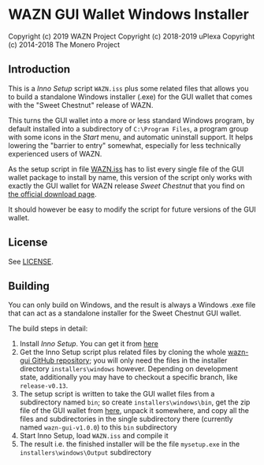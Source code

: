 # WAZN GUI Wallet Windows Installer #

Copyright (c) 2019 WAZN Project
Copyright (c) 2018-2019 uPlexa
Copyright (c) 2014-2018 The Monero Project

## Introduction ##

This is a *Inno Setup* script `WAZN.iss` plus some related files
that allows you to build a standalone Windows installer (.exe) for
the GUI wallet that comes with the "Sweet Chestnut" release of WAZN.

This turns the GUI wallet into a more or less standard Windows program,
by default installed into a subdirectory of `C:\Program Files`, a
program group with some icons in the *Start* menu, and automatic
uninstall support. It helps lowering the "barrier to entry"
somewhat, especially for less technically experienced users of
WAZN.

As the setup script in file [WAZN.iss](WAZN.iss) has to list every
single file of the GUI wallet package to install by name,
this version of the script only works with exactly the GUI wallet
for WAZN release *Sweet Chestnut* that you find on
[the official download page](https://wazn.com/downloads).

It should however be easy to modify the script for future
versions of the GUI wallet.

## License ##

See [LICENSE](LICENSE).

## Building ##

You can only build on Windows, and the result is always a
Windows .exe file that can act as a standalone installer for the
Sweet Chestnut GUI wallet.

The build steps in detail:

1. Install *Inno Setup*. You can get it from [here](http://www.jrsoftware.org/isdl.php)
2. Get the Inno Setup script plus related files by cloning the whole [wazn-gui GitHub repository](https://github.com/wazn/wazn-gui); you will only need the files in the installer directory `installers\windows` however. Depending on development state, additionally you may have to checkout a specific branch, like `release-v0.13`.
3. The setup script is written to take the GUI wallet files from a subdirectory named `bin`; so create `installers\windows\bin`, get the zip file of the GUI wallet from [here](https://wazn.com/downloads), unpack it somewhere, and copy all the files and subdirectories in the single subdirectory there (currently named `wazn-gui-v1.0.0`) to this `bin` subdirectory
4. Start Inno Setup, load `WAZN.iss` and compile it
5. The result i.e. the finished installer will be the file `mysetup.exe` in the `installers\windows\Output` subdirectory
